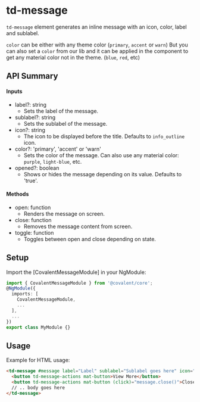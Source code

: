 # td-message

`td-message` element generates an inline message with an icon, color, label and sublabel.

`color` can be either with any theme color (`primary`, `accent` or `warn`)
But you can also set a `color` from our lib and it can be applied in the component to get any material color not in the theme. (`blue`, `red`, etc)

## API Summary

#### Inputs

+ label?: string
  + Sets the label of the message.
+ sublabel?: string
  + Sets the sublabel of the message.
+ icon?: string
  + The icon to be displayed before the title. Defaults to `info_outline` icon.
+ color?: 'primary', 'accent' or 'warn'
  + Sets the color of the message. Can also use any material color: `purple`, `light-blue`, etc.
+ opened?: boolean
  + Shows or hides the message depending on its value. Defaults to 'true'.

#### Methods

+ open: function 
  + Renders the message on screen.
+ close: function
  +  Removes the message content from screen.
+ toggle: function
  +  Toggles between open and close depending on state.

## Setup

Import the [CovalentMessageModule] in your NgModule:

```typescript
import { CovalentMessageModule } from '@covalent/core';
@NgModule({
  imports: [
    CovalentMessageModule,
    ...
  ],
  ...
})
export class MyModule {}
```

## Usage

Example for HTML usage:

```html
<td-message #message label="Label" sublabel="Sublabel goes here" icon="warning" color="primary | blue | red" [opened]="true">
  <button td-message-actions mat-button>View More</button>
  <button td-message-actions mat-button (click)="message.close()">Close</button>
  // .. body goes here
</td-message>  
```
